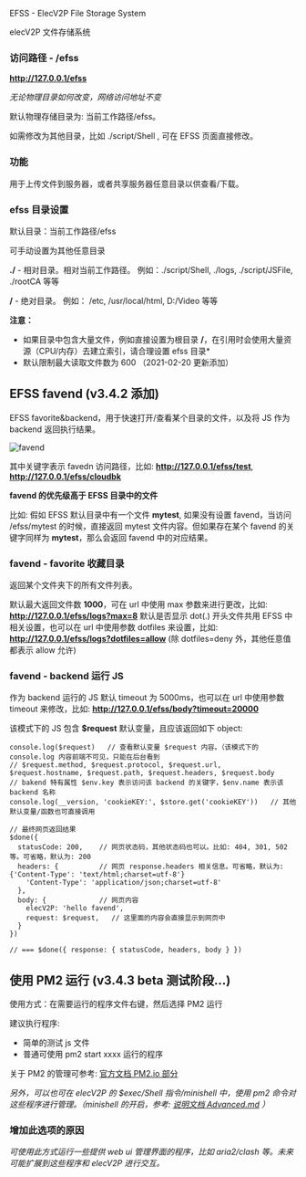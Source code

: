 EFSS - ElecV2P File Storage System

elecV2P 文件存储系统

### 访问路径 - /efss

**http://127.0.0.1/efss**

*无论物理目录如何改变，网络访问地址不变*

默认物理存储目录为: 当前工作路径/efss。

如需修改为其他目录，比如 ./script/Shell , 可在 EFSS 页面直接修改。

### 功能

用于上传文件到服务器，或者共享服务器任意目录以供查看/下载。

### efss 目录设置

默认目录：当前工作路径/efss

可手动设置为其他任意目录

**./** - 相对目录。相对当前工作路径。 例如：./script/Shell, ./logs, ./script/JSFile, ./rootCA 等等

**/**  - 绝对目录。 例如： /etc, /usr/local/html, D:/Video 等等

**注意：**

* 如果目录中包含大量文件，例如直接设置为根目录 **/**，在引用时会使用大量资源（CPU/内存）去建立索引，请合理设置 efss 目录*
* 默认限制最大读取文件数为 600 （2021-02-20 更新添加）

## EFSS favend (v3.4.2 添加)

EFSS favorite&backend，用于快速打开/查看某个目录的文件，以及将 JS 作为 backend 返回执行结果。

![favend](https://raw.githubusercontent.com/elecV2/elecV2P-dei/master/docs/res/favend.png)

其中关键字表示 favedn 访问路径，比如: **http://127.0.0.1/efss/test**, **http://127.0.0.1/efss/cloudbk**

**favend 的优先级高于 EFSS 目录中的文件**

比如: 假如 EFSS 默认目录中有一个文件 **mytest**, 如果没有设置 favend，当访问 /efss/mytest 的时候，直接返回 mytest 文件内容。但如果存在某个 favend 的关键字同样为 **mytest**，那么会返回 favend 中的对应结果。

### favend - favorite 收藏目录

返回某个文件夹下的所有文件列表。

默认最大返回文件数 **1000**，可在 url 中使用 max 参数来进行更改，比如: **http://127.0.0.1/efss/logs?max=8**
默认是否显示 dot(.) 开头文件共用 EFSS 中相关设置，也可以在 url 中使用参数 dotfiles 来设置，比如: **http://127.0.0.1/efss/logs?dotfiles=allow** (除 dotfiles=deny 外，其他任意值都表示 allow 允许)

### favend - backend 运行 JS

作为 backend 运行的 JS 默认 timeout 为 5000ms，也可以在 url 中使用参数 timeout 来修改，比如: **http://127.0.0.1/efss/body?timeout=20000**

该模式下的 JS 包含 **$request** 默认变量，且应该返回如下 object:

``` JS
console.log($request)   // 查看默认变量 $request 内容。（该模式下的 console.log 内容前端不可见，只能在后台看到
// $request.method, $request.protocol, $request.url, $request.hostname, $request.path, $request.headers, $request.body
// bakend 特有属性 $env.key 表示访问该 backend 的关键字，$env.name 表示该 backend 名称
console.log(__version, 'cookieKEY:', $store.get('cookieKEY'))   // 其他默认变量/函数也可直接调用

// 最终网页返回结果
$done({
  statusCode: 200,    // 网页状态码，其他状态码也可以。比如: 404, 301, 502 等。可省略，默认为: 200
  headers: {          // 网页 response.headers 相关信息。可省略，默认为: {'Content-Type': 'text/html;charset=utf-8'}
    'Content-Type': 'application/json;charset=utf-8'
  },
  body: {             // 网页内容
    elecV2P: 'hello favend',
    request: $request,   // 这里面的内容会直接显示到网页中
  }
})

// === $done({ response: { statusCode, headers, body } })
```

## 使用 PM2 运行 (v3.4.3 beta 测试阶段...)

使用方式：在需要运行的程序文件右键，然后选择 PM2 运行

建议执行程序:
- 简单的测试 js 文件
- 普通可使用 pm2 start xxxx 运行的程序

关于 PM2 的管理可参考: [官方文档 PM2.io 部分](https://pm2.keymetrics.io/docs/usage/monitoring/)

*另外，可以也可在 elecV2P 的 $exec/Shell 指令/minishell 中，使用 pm2 命令对这些程序进行管理。（minishell 的开启，参考: [说明文档 Advanced.md](https://github.com/elecV2/elecV2P-dei/tree/master/docs/Advanced.md) ）*

### 增加此选项的原因

*可使用此方式运行一些提供 web ui 管理界面的程序，比如 aria2/clash 等。未来可能扩展到这些程序和 elecV2P 进行交互。*